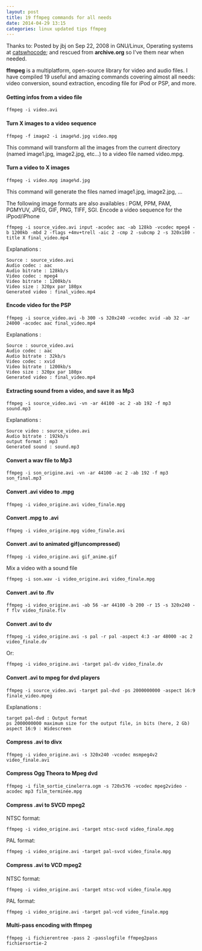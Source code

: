 ```yaml
---
layout: post
title: 19 ffmpeg commands for all needs
date: 2014-04-29 13:15
categories: linux updated tips ffmpeg
---
```


Thanks to: Posted by jbj on Sep 22, 2008 in GNU/Linux, Operating systems at [catswhocode](http://www.catswhocode.com); and rescued from **archive.org** so I've them near when needed.

**ffmpeg** is a multiplatform, open-source library for video and audio files. I have compiled 19 useful and amazing commands covering almost all needs: video conversion, sound extraction, encoding file for iPod or PSP, and more.

#### Getting infos from a video file

	ffmpeg -i video.avi

#### Turn X images to a video sequence

	ffmpeg -f image2 -i image%d.jpg video.mpg

This command will transform all the images from the current directory (named image1.jpg, image2.jpg, etc...) to a video file named video.mpg.

#### Turn a video to X images

	ffmpeg -i video.mpg image%d.jpg

This command will generate the files named image1.jpg, image2.jpg, ...

The following image formats are also availables : PGM, PPM, PAM, PGMYUV, JPEG, GIF, PNG, TIFF, SGI.
Encode a video sequence for the iPpod/iPhone

	ffmpeg -i source_video.avi input -acodec aac -ab 128kb -vcodec mpeg4 -b 1200kb -mbd 2 -flags +4mv+trell -aic 2 -cmp 2 -subcmp 2 -s 320x180 -title X final_video.mp4

Explanations :

    Source : source_video.avi
    Audio codec : aac
    Audio bitrate : 128kb/s
    Video codec : mpeg4
    Video bitrate : 1200kb/s
    Video size : 320px par 180px
    Generated video : final_video.mp4

#### Encode video for the PSP

	ffmpeg -i source_video.avi -b 300 -s 320x240 -vcodec xvid -ab 32 -ar 24000 -acodec aac final_video.mp4

Explanations :

    Source : source_video.avi
    Audio codec : aac
    Audio bitrate : 32kb/s
    Video codec : xvid
    Video bitrate : 1200kb/s
    Video size : 320px par 180px
    Generated video : final_video.mp4

#### Extracting sound from a video, and save it as Mp3

	ffmpeg -i source_video.avi -vn -ar 44100 -ac 2 -ab 192 -f mp3 sound.mp3

Explanations :

    Source video : source_video.avi
    Audio bitrate : 192kb/s
    output format : mp3
    Generated sound : sound.mp3

#### Convert a wav file to Mp3

	ffmpeg -i son_origine.avi -vn -ar 44100 -ac 2 -ab 192 -f mp3 son_final.mp3

#### Convert .avi video to .mpg

	ffmpeg -i video_origine.avi video_finale.mpg

#### Convert .mpg to .avi

	ffmpeg -i video_origine.mpg video_finale.avi

#### Convert .avi to animated gif(uncompressed)

	ffmpeg -i video_origine.avi gif_anime.gif

Mix a video with a sound file

	ffmpeg -i son.wav -i video_origine.avi video_finale.mpg

#### Convert .avi to .flv

	ffmpeg -i video_origine.avi -ab 56 -ar 44100 -b 200 -r 15 -s 320x240 -f flv video_finale.flv

#### Convert .avi to dv

	ffmpeg -i video_origine.avi -s pal -r pal -aspect 4:3 -ar 48000 -ac 2 video_finale.dv

Or:

	ffmpeg -i video_origine.avi -target pal-dv video_finale.dv

#### Convert .avi to mpeg for dvd players

	ffmpeg -i source_video.avi -target pal-dvd -ps 2000000000 -aspect 16:9 finale_video.mpeg

Explanations :

    target pal-dvd : Output format
    ps 2000000000 maximum size for the output file, in bits (here, 2 Gb)
    aspect 16:9 : Widescreen

#### Compress .avi to divx

	ffmpeg -i video_origine.avi -s 320x240 -vcodec msmpeg4v2 video_finale.avi

#### Compress Ogg Theora to Mpeg dvd

	ffmpeg -i film_sortie_cinelerra.ogm -s 720x576 -vcodec mpeg2video -acodec mp3 film_terminée.mpg

#### Compress .avi to SVCD mpeg2

NTSC format:

	ffmpeg -i video_origine.avi -target ntsc-svcd video_finale.mpg

PAL format:

	ffmpeg -i video_origine.avi -target pal-svcd video_finale.mpg

#### Compress .avi to VCD mpeg2

NTSC format:

	ffmpeg -i video_origine.avi -target ntsc-vcd video_finale.mpg

PAL format:

	ffmpeg -i video_origine.avi -target pal-vcd video_finale.mpg

#### Multi-pass encoding with ffmpeg

	ffmpeg -i fichierentree -pass 2 -passlogfile ffmpeg2pass fichiersortie-2
